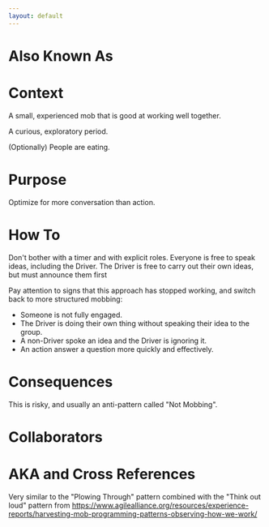 ```yaml
---
layout: default
---
```

# Also Known As

# Context

A small, experienced mob that is good at working well together.

A curious, exploratory period.

(Optionally) People are eating.

# Purpose

Optimize for more conversation than action.

# How To

Don't bother with a timer and with explicit roles. Everyone is free to speak ideas, including the Driver. The Driver is free to carry out their own ideas, but must announce them first

Pay attention to signs that this approach has stopped working, and switch back to more structured mobbing:

- Someone is not fully engaged.
- The Driver is doing their own thing without speaking their idea to the group.
- A non-Driver spoke an idea and the Driver is ignoring it.
- An action answer a question more quickly and effectively.

# Consequences

This is risky, and usually an anti-pattern called "Not Mobbing".

# Collaborators

# AKA and Cross References

Very similar to the "Plowing Through" pattern combined with the "Think out loud" pattern from https://www.agilealliance.org/resources/experience-reports/harvesting-mob-programming-patterns-observing-how-we-work/
